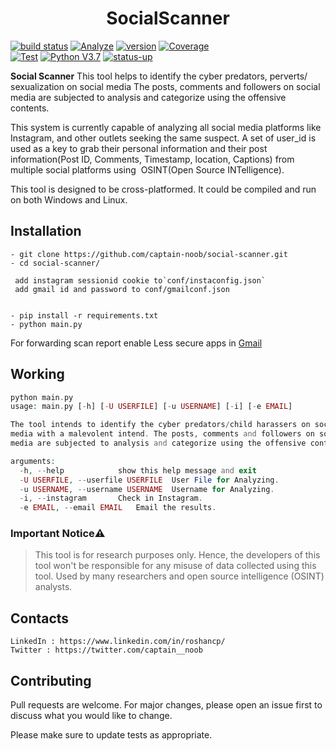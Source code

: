 #  <center>SocialScanner</center>


[![build status](https://camo.githubusercontent.com/6552ebb68177acd290e11352dcd1541b864c37851a6fbb107e83e4a555fc9480/68747470733a2f2f696d672e736869656c64732e696f2f62616467652f6275696c642d7061737365642d627269676874677265656e)](https://camo.githubusercontent.com/6552ebb68177acd290e11352dcd1541b864c37851a6fbb107e83e4a555fc9480/68747470733a2f2f696d672e736869656c64732e696f2f62616467652f6275696c642d7061737365642d627269676874677265656e)  [![Analyze](https://camo.githubusercontent.com/65ca9eb70026b9d54d6299d60473deece39c400f4a21586adb7658424142eb43/68747470733a2f2f696d672e736869656c64732e696f2f62616467652f616e616c797a652d7061737365642d7269676874677265656e)](https://camo.githubusercontent.com/65ca9eb70026b9d54d6299d60473deece39c400f4a21586adb7658424142eb43/68747470733a2f2f696d672e736869656c64732e696f2f62616467652f616e616c797a652d7061737365642d7269676874677265656e)  [![version](https://camo.githubusercontent.com/40c1056d708aed7ee69b7a04ac356ba119f3c4aca19c0e3872df57c4a09e59d5/68747470733a2f2f696d672e736869656c64732e696f2f62616467652f74657374732d343737253230706173736564253243253230322532306661696c65642d726564)](https://camo.githubusercontent.com/40c1056d708aed7ee69b7a04ac356ba119f3c4aca19c0e3872df57c4a09e59d5/68747470733a2f2f696d672e736869656c64732e696f2f62616467652f74657374732d343737253230706173736564253243253230322532306661696c65642d726564)  [![Coverage](https://camo.githubusercontent.com/ef00da22678de03e27d778e2ac40ed109f4b3a49aa39e16d9dad2a813955b08f/68747470733a2f2f696d672e736869656c64732e696f2f62616467652f636f7665726167652d37352532352d677265656e)](https://camo.githubusercontent.com/ef00da22678de03e27d778e2ac40ed109f4b3a49aa39e16d9dad2a813955b08f/68747470733a2f2f696d672e736869656c64732e696f2f62616467652f636f7665726167652d37352532352d677265656e)  
[![Test](https://camo.githubusercontent.com/02858648a3df3b26cdab1a6a9e8e42bb39c0e60f3dc315a9f58f80ec1c0c2381/68747470733a2f2f696d672e736869656c64732e696f2f62616467652f646570656e64656e636965732d7570253230746f253230646174652d627269676874677265656e)](https://camo.githubusercontent.com/02858648a3df3b26cdab1a6a9e8e42bb39c0e60f3dc315a9f58f80ec1c0c2381/68747470733a2f2f696d672e736869656c64732e696f2f62616467652f646570656e64656e636965732d7570253230746f253230646174652d627269676874677265656e)  [![Python V3.7](https://camo.githubusercontent.com/e533214bcf1794f70b127b3802b45d7f49bed4a64c2d1a935cf052b17e129aa6/68747470733a2f2f696d672e736869656c64732e696f2f62616467652f707974686f6e2d76332e372d626c7565)](https://camo.githubusercontent.com/e533214bcf1794f70b127b3802b45d7f49bed4a64c2d1a935cf052b17e129aa6/68747470733a2f2f696d672e736869656c64732e696f2f62616467652f707974686f6e2d76332e372d626c7565)  [](https://camo.githubusercontent.com/029166d85f92969845201e59c3fcd8c8345556036155ff18140f6a9e796173a3/68747470733a2f2f696d672e736869656c64732e696f2f62616467652f6c6963656e73652d4d49542d677265656e)  [![status-up](https://camo.githubusercontent.com/0002c2606c231af00f6b4d6faffd1e50a8234213d900c337b4cadc0b9cb63da5/68747470733a2f2f696d672e736869656c64732e696f2f62616467652f5374617475732d75702d627269676874677265656e)](https://camo.githubusercontent.com/0002c2606c231af00f6b4d6faffd1e50a8234213d900c337b4cadc0b9cb63da5/68747470733a2f2f696d672e736869656c64732e696f2f62616467652f5374617475732d75702d627269676874677265656e)
 


**Social Scanner** This tool helps to identify the cyber predators, perverts/ sexualization on social media
The posts, comments and followers on social media are subjected to analysis and categorize using the offensive contents.

This system is currently capable of analyzing all social media platforms like Instagram, and other outlets seeking the same suspect. A set of user_id is used as a key to grab their personal information and their post information(Post ID, Comments, Timestamp, location, Captions) from multiple social platforms using ​ OSINT(Open Source INTelligence). 
  
This tool is designed to be cross-platformed. It could be compiled and run on both Windows and Linux.

  

## Installation
  

    - git clone https://github.com/captain-noob/social-scanner.git
    - cd social-scanner/
    
     add instagram sessionid cookie to`conf/instaconfig.json`
     add gmail id and password to conf/gmailconf.json


    - pip install -r requirements.txt
    - python main.py

For forwarding scan report enable Less secure apps in  [Gmail ](https://www.google.com/settings/security/lesssecureapps) 
    
##  Working

```php
python main.py
usage: main.py [-h] [-U USERFILE] [-u USERNAME] [-i] [-e EMAIL]

The tool intends to identify the cyber predators/child harassers on social
media with a malevolent intend. The posts, comments and followers on social
media are subjected to analysis and categorize using the offensive contents.

arguments:
  -h, --help            show this help message and exit
  -U USERFILE, --userfile USERFILE	User File for Analyzing.
  -u USERNAME, --username USERNAME	Username for Analyzing.
  -i, --instagram       Check in Instagram.
  -e EMAIL, --email EMAIL	Email the results.
```

### Important Notice⚠️

> This tool is for research purposes only. Hence, the developers of this tool won't be responsible for any misuse of data collected using this tool. Used by many researchers and open source intelligence (OSINT) analysts.


## Contacts  

    LinkedIn : https://www.linkedin.com/in/roshancp/
    Twitter : https://twitter.com/captain__noob

  

  

## Contributing


Pull requests are welcome. For major changes, please open an issue first to discuss what you would like to change.

Please make sure to update tests as appropriate.
